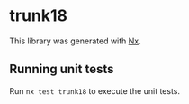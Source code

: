 # trunk18

This library was generated with [Nx](https://nx.dev).

## Running unit tests

Run `nx test trunk18` to execute the unit tests.
